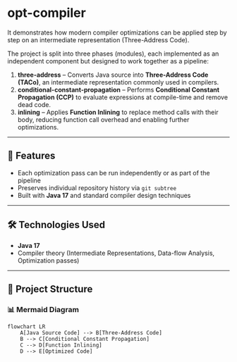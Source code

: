 # opt-compiler

It demonstrates how modern compiler optimizations can be applied step by step on an intermediate representation (Three-Address Code).  

The project is split into three phases (modules), each implemented as an independent component but designed to work together as a pipeline:

1. **three-address** – Converts Java source into **Three-Address Code (TACo)**, an intermediate representation commonly used in compilers.
2. **conditional-constant-propagation** – Performs **Conditional Constant Propagation (CCP)** to evaluate expressions at compile-time and remove dead code.
3. **inlining** – Applies **Function Inlining** to replace method calls with their body, reducing function call overhead and enabling further optimizations.

---

## 🚀 Features

- Each optimization pass can be run independently or as part of the pipeline
- Preserves individual repository history via `git subtree`
- Built with **Java 17** and standard compiler design techniques

---

## 🛠️ Technologies Used

- **Java 17**
- Compiler theory (Intermediate Representations, Data-flow Analysis, Optimization passes)

---

## 📂 Project Structure
### 📊 Mermaid Diagram
```mermaid
flowchart LR
    A[Java Source Code] --> B[Three-Address Code]
    B --> C[Conditional Constant Propagation]
    C --> D[Function Inlining]
    D --> E[Optimized Code]


